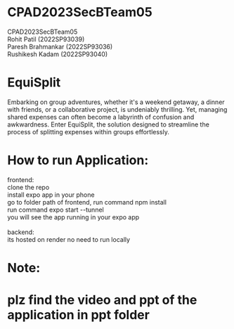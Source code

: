# CPAD2023SecBTeam05
CPAD2023SecBTeam05 <br>
Rohit Patil (2022SP93039) <br>
Paresh Brahmankar (2022SP93036) <br>
Rushikesh Kadam (2022SP93040) <br>

# EquiSplit
  Embarking on group adventures, whether it's a weekend getaway, a dinner with friends, or a collaborative project, is undeniably thrilling. Yet, managing shared expenses can often become a labyrinth of confusion and awkwardness. Enter EquiSplit, the solution designed to streamline the process of splitting expenses within groups effortlessly.

# How to run Application:
  frontend: <br>
  clone the repo <br>
  install expo app in your phone <br>
  go to folder path of frontend, run command npm install <br>
  run command expo start --tunnel <br>
  you will see the app running in your expo app <br>
  <br>
  backend: <br>
  its hosted on render no need to run locally

  # Note: 
  # plz find the video and ppt of the application in ppt folder
            
